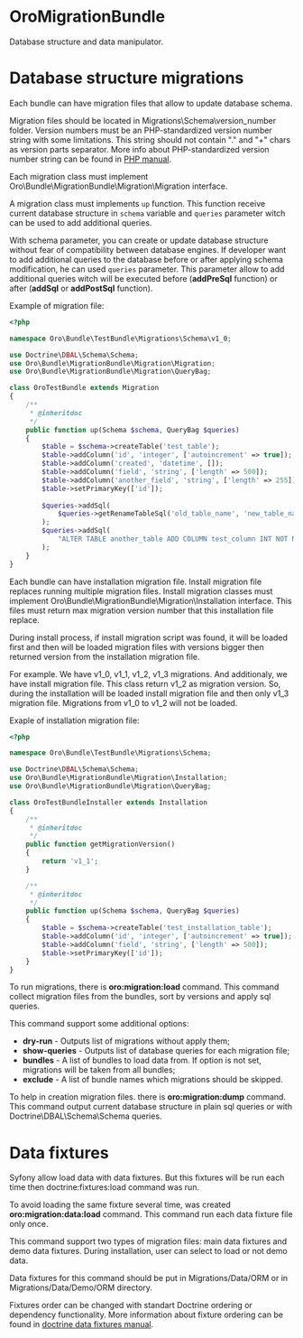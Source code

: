OroMigrationBundle
==================

Database structure and data manipulator. 

Database structure migrations
==================

Each bundle can have migration files that allow to update database schema.

Migration files should be located in Migrations\Schema\version_number folder. Version numbers must be an PHP-standardized version number string with some limitations. This string should not contain "." and "+" chars as version parts separator. More info about PHP-standardized version number string can be found in [PHP manual][1].

Each migration class must implement Oro\Bundle\MigrationBundle\Migration\Migration interface.

A migration class must implements `up` function. This function receive current database structure in `schema` variable and `queries` parameter witch can be used to add additional queries.

With schema parameter, you can create or update database structure without fear of compatibility between database engines. 
If developer want to add additional queries to the database before or after applying schema modification, he can used `queries` parameter. This parameter allow to add additional queries witch will be executed before (**addPreSql** function) or after (**addSql** or **addPostSql**  function). 

Example of migration file:

``` php
<?php

namespace Oro\Bundle\TestBundle\Migrations\Schema\v1_0;

use Doctrine\DBAL\Schema\Schema;
use Oro\Bundle\MigrationBundle\Migration\Migration;
use Oro\Bundle\MigrationBundle\Migration\QueryBag;

class OroTestBundle extends Migration
{
    /**
     * @inheritdoc
     */
    public function up(Schema $schema, QueryBag $queries)
    {
        $table = $schema->createTable('test_table');
        $table->addColumn('id', 'integer', ['autoincrement' => true]);
        $table->addColumn('created', 'datetime', []);
        $table->addColumn('field', 'string', ['length' => 500]);
        $table->addColumn('another_field', 'string', ['length' => 255]);
        $table->setPrimaryKey(['id']);
        
        $queries->addSql(
            $queries->getRenameTableSql('old_table_name', 'new_table_name')
        );
        $queries->addSql(
            "ALTER TABLE another_table ADD COLUMN test_column INT NOT NULL",
        );
    }
}

``` 

 
Each bundle can have installation migration file. Install migration file replaces running multiple migration files. Install migration classes must implement Oro\Bundle\MigrationBundle\Migration\Installation interface. This files must return max migration version number that this installation file replace.

During install process, if install migration script was found, it will be loaded first and then will be loaded migration files with versions bigger then returned version from the installation migration file.

For example. We have v1_0, v1_1, v1_2, v1_3 migrations. And additionaly, we have install migration file. This class return v1_2 as migration version. So, during the installation will be loaded install migration file and then only v1_3 migration file. Migrations from v1_0 to v1_2 will not be loaded.

Exaple of installation migration file:

``` php
<?php

namespace Oro\Bundle\TestBundle\Migrations\Schema;

use Doctrine\DBAL\Schema\Schema;
use Oro\Bundle\MigrationBundle\Migration\Installation;
use Oro\Bundle\MigrationBundle\Migration\QueryBag;

class OroTestBundleInstaller extends Installation
{
    /**
     * @inheritdoc
     */
    public function getMigrationVersion()
    {
        return 'v1_1';
    }

    /**
     * @inheritdoc
     */
    public function up(Schema $schema, QueryBag $queries)
    {
        $table = $schema->createTable('test_installation_table');
        $table->addColumn('id', 'integer', ['autoincrement' => true]);
        $table->addColumn('field', 'string', ['length' => 500]);
        $table->setPrimaryKey(['id']);
    }
}

``` 

To run migrations, there is **oro:migration:load** command. This command collect migration files from the bundles, sort by versions and apply sql queries.

This command support some additional options: 

 - **dry-run** - Outputs list of migrations without apply them;
 - **show-queries** - Outputs list of database queries for each migration file;
 - **bundles** - A list of bundles to load data from. If option is not set, migrations will be taken from all bundles;
 - **exclude** - A list of bundle names which migrations should be skipped.

To help in creation migration files. there is **oro:migration:dump** command. This command output current database structure in plain sql queries or with Doctrine\DBAL\Schema\Schema queries.

Data fixtures
==================

Syfony allow load data with data fixtures. But this fixtures will be run each time then doctrine:fixtures:load command was run.

To avoid loading the same fixture several time, was created **oro:migration:data:load** command. This command run each data fixture file only once.

This command support two types of migration files: main data fixtures and demo data fixtures. During installation, user can select to load or not demo data.

Data fixtures for this command should be put in Migrations/Data/ORM or in Migrations/Data/Demo/ORM directory.

Fixtures order can be changed with standart Doctrine ordering or dependency functionality. More information about fixture ordering can be found in [doctrine data fixtures manual][2].


  [1]: http://php.net/manual/en/function.version-compare.php
  [2]: https://github.com/doctrine/data-fixtures#fixture-ordering
